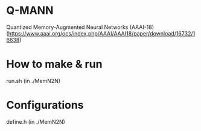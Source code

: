 # Q-MANN
Quantized Memory-Augmented Neural Networks (AAAI-18)
(https://www.aaai.org/ocs/index.php/AAAI/AAAI18/paper/download/16732/16638)


# How to make & run
run.sh (in ./MemN2N)

# Configurations
define.h (in ./MemN2N)

